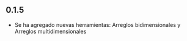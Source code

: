 ## **0.1.5**

- Se ha agregado nuevas herramientas: Arreglos bidimensionales y Arreglos multidimensionales